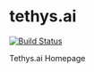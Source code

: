 # tethys.ai

[![Build Status](https://travis-ci.org/TethysFoundation/tethys.ai.svg?branch=master)](https://travis-ci.org/TethysFoundation/tethys.ai)

Tethys.ai Homepage
